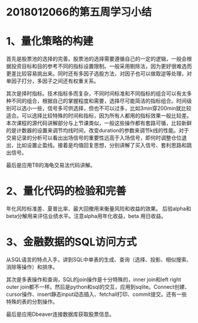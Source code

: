 2018012066的第五周学习小结
=====
# 1、量化策略的构建
首先是股票池的选择的完善。股票池的选择需要遵循自己的一定的逻辑，一般会根据投资目标和目的参考不同的指标设置限制。一般采用剔除法，因为更好很难选而更差比较容易挑出来。同时还有多因子选股方法，对因子也可以做取逆等处理，对单因子打分，多因子之间还有权重关系。

其次是择时指标。技术指标多而复杂，不同时间标准和不同指标的组合可以有太多种不同的组合，根据自己的掌握程度和需要，选择尽可能简洁的指标组合。时间级别可以选小一些，信号多可供选择，但也不可以过多，比如3min穿200min就比较适合。可以选择比较特殊的时间和指标，因为所有人都用的指标效果一般比较差。本次课程的源代码讲解部分与上节课类似，一般这些操作都有套路可循，比较新鲜的是计数器的设置来调节均线时间，改变duration的参数来调节k线的性能。对于交易记录的分析可以看出出场信号的重要性远高于入场信号，即何时调整仓位退出，比如设置止盈线。接着是均值回复思想，分别讲解了买入信号、套利思路和跳出信号。

最后是应用TB的海龟交易法代码讲解。

# 2、量化代码的检验和完善
年化风险标准差、夏普比率、最大回撤用来衡量风险和收益的效果。
后验alpha和beta分解用来评估业绩水平。注意alpha用年化收益，beta 用日收益。

# 3、金融数据的SQL访问方式
从SQL语言的特点入手，讲到SQL中单表的生成、查询（选择、投影、相似搜索、消除等操作）和排序。

其次是多表操作和查询，SQL的join操作是十分特殊的，inner join和left right outer join都不一样。然后是python和sql的交互，应用到sqlite。Connect创建、cursor操作、insert静态input动态插入、fetchall打印、commit提交。还有一些特殊的表的分割操作。

最后是应用Dbeaver连接数据库获取股票信息。
